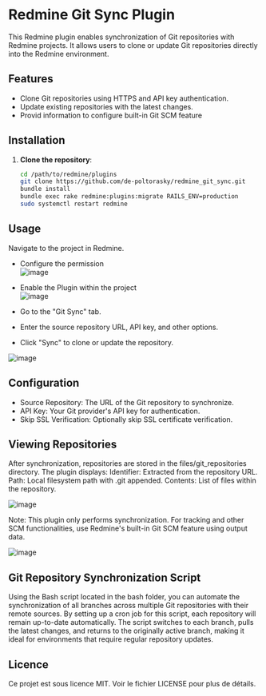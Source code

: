 # Redmine Git Sync Plugin

This Redmine plugin enables synchronization of Git repositories with Redmine projects. It allows users to clone or update Git repositories directly into the Redmine environment.

## Features

- Clone Git repositories using HTTPS and API key authentication.
- Update existing repositories with the latest changes.
- Provid information to configure built-in Git SCM feature 

## Installation

1. **Clone the repository**:
   ```sh
   cd /path/to/redmine/plugins
   git clone https://github.com/de-poltorasky/redmine_git_sync.git
   bundle install
   bundle exec rake redmine:plugins:migrate RAILS_ENV=production
   sudo systemctl restart redmine

## Usage
Navigate to the project in Redmine.
- Configure the permission </br>
 ![image](https://github.com/user-attachments/assets/d1e16edf-f167-4cd3-8acb-59da700bceb5)
- Enable the Plugin within the project </br>
 ![image](https://github.com/user-attachments/assets/5ceef2f8-90b6-495f-9471-c395c3580208)

- Go to the "Git Sync" tab.
- Enter the source repository URL, API key, and other options.
- Click "Sync" to clone or update the repository.

![image](https://github.com/user-attachments/assets/65ffd1c8-2542-4ed1-9b7f-53953e5b0832)


## Configuration
- Source Repository: The URL of the Git repository to synchronize.
- API Key: Your Git provider's API key for authentication.
- Skip SSL Verification: Optionally skip SSL certificate verification.

## Viewing Repositories
After synchronization, repositories are stored in the files/git_repositories directory. The plugin displays:
Identifier: Extracted from the repository URL.
Path: Local filesystem path with .git appended.
Contents: List of files within the repository.

![image](https://github.com/user-attachments/assets/8a53e21e-2883-44d4-ac81-b1e9f05fb541)


Note: This plugin only performs synchronization. For tracking and other SCM functionalities, use Redmine's built-in Git SCM feature using output data.

![image](https://github.com/user-attachments/assets/5e23c90c-cd55-4a28-83a0-9061222225a2)


## Git Repository Synchronization Script
Using the Bash script located in the bash folder, you can automate the synchronization of all branches across multiple Git repositories with their remote sources. By setting up a cron job for this script, each repository will remain up-to-date automatically. The script switches to each branch, pulls the latest changes, and returns to the originally active branch, making it ideal for environments that require regular repository updates.


## Licence
Ce projet est sous licence MIT. Voir le fichier LICENSE pour plus de détails.
